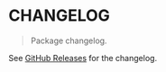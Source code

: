# CHANGELOG

> Package changelog.

See [GitHub Releases](https://github.com/stdlib-js/strided-base-binary-dtype-signatures/releases) for the changelog.